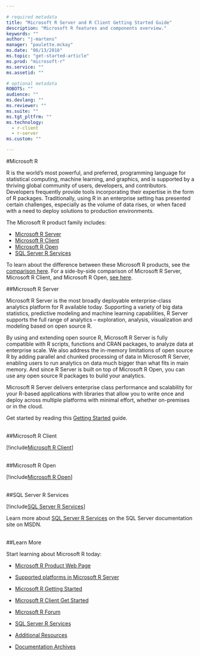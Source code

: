 ```yaml
---

# required metadata
title: "Microsoft R Server and R Client Getting Started Guide"
description: "Microsoft R features and components overview."
keywords: ""
author: "j-martens"
manager: "paulette.mckay"
ms.date: "06/13/2016"
ms.topic: "get-started-article"
ms.prod: "microsoft-r"
ms.service: ""
ms.assetid: ""

# optional metadata
ROBOTS: ""
audience: ""
ms.devlang: ""
ms.reviewer: ""
ms.suite: ""
ms.tgt_pltfrm: ""
ms.technology: 
  - r-client
  - r-server
ms.custom: ""

---
```


#Microsoft R

R is the world’s most powerful, and preferred, programming language for statistical computing, machine learning, and graphics, and is supported by a thriving global community of users, developers, and contributors. Developers frequently provide tools incorporating their expertise in the form of R packages. Traditionally, using R in an enterprise setting has presented certain challenges, especially as the volume of data rises, or when faced with a need to deploy solutions to production environments. 

The Microsoft R product family includes:
+ <a href="#mrs">Microsoft R Server</a>
+ <a href="#mrc">Microsoft R Client</a>
+ <a href="#mro">Microsoft R Open</a>
+ <a href="#sqlr">SQL Server R Services</a>

To learn about the difference between these Microsoft R products, see the [comparison here](#compare-prods).
For a side-by-side comparison of Microsoft R Server, Microsoft R Client, and Microsoft R Open, [see here](microsoft-r-getting-started.md#compare-prods).
<br>

<a name="mrs"></a>
##Microsoft R Server

Microsoft R Server is the most broadly deployable enterprise-class analytics platform for R available today. Supporting a variety of big data statistics, predictive modeling and machine learning capabilities, R Server supports the full range of analytics – exploration, analysis, visualization and modeling based on open source R. 

By using and extending open source R, Microsoft R Server is fully compatible with R scripts, functions and CRAN packages, to analyze data at enterprise scale. We also address the in-memory limitations of open source R by adding parallel and chunked processing of data in Microsoft R Server, enabling users to run analytics on data much bigger than what fits in main memory. And since R Server is built on top of Microsoft R Open, you can use any open source R packages to build your analytics. 

Microsoft R Server delivers enterprise class performance and scalability for your R-based applications with libraries that allow you to write once and deploy across multiple platforms with minimal effort, whether on-premises or in the cloud.

Get started by reading this [Getting Started](microsoft-r-getting-started.md) guide.


<br />
<a name="mrc"></a>
##Microsoft R Client

[!include[Microsoft R Client](./includes/r-client/r-client-intro.md)]

<br>
<a name="mro"></a>
##Microsoft R Open

[!include[Microsoft R Open](./includes/r-open/mro-intro.md)]

<br>
<a name="sqlr"></a>
##SQL Server R Services

[!include[SQL Server R Services](./includes/ss-r-services/r-services-intro.md)]

Learn more about [SQL Server R Services](https://msdn.microsoft.com/en-us/library/mt604845.aspx) on the SQL Server documentation site on MSDN.


<br>
##Learn More

Start learning about Microsoft R today:

+ [Microsoft R Product Web Page](https://www.microsoft.com/en-us/cloud-platform/r-server) 

+ [Supported platforms in Microsoft R Server](rserver-install-supported-platforms.md)

+ [Microsoft R Getting Started](microsoft-r-getting-started.md)

+ [Microsoft R Client Get Started](r-client-get-started.md)

+ [Microsoft R Forum](https://social.msdn.microsoft.com/Forums/en-US/home?forum=microsoftr)

+ [SQL Server R Services](https://msdn.microsoft.com/en-us/library/mt604845.aspx) 

+ [Additional Resources](microsoft-r-more-resources.md)

+ [Documentation Archives](microsoft-r-old-versions.md)

